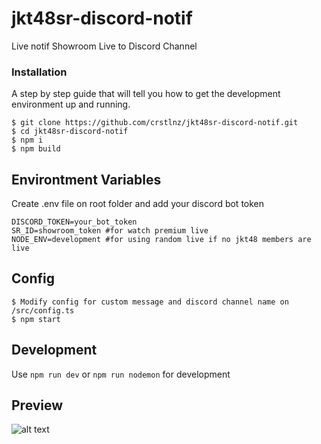 # jkt48sr-discord-notif
Live notif Showroom Live to Discord Channel

### Installation

A step by step guide that will tell you how to get the development environment up and running.

```
$ git clone https://github.com/crstlnz/jkt48sr-discord-notif.git
$ cd jkt48sr-discord-notif
$ npm i
$ npm build
```

## Environtment Variables
Create .env file on root folder and add your discord bot token
```properties
DISCORD_TOKEN=your_bot_token
SR_ID=showroom_token #for watch premium live
NODE_ENV=development #for using random live if no jkt48 members are live
```

## Config
```
$ Modify config for custom message and discord channel name on /src/config.ts
$ npm start
```

## Development
Use ```npm run dev``` or ```npm run nodemon``` for development

## Preview
![alt text](https://res.cloudinary.com/haymzm4wp/image/upload/s--D6eLNEF3--/v1695312989/assets/img/srembed_ggdojf.jpg)